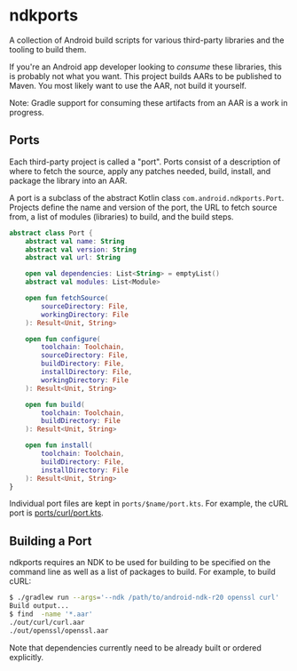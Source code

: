 # ndkports

A collection of Android build scripts for various third-party libraries and the
tooling to build them.

If you're an Android app developer looking to *consume* these libraries, this is
probably not what you want. This project builds AARs to be published to Maven.
You most likely want to use the AAR, not build it yourself.

Note: Gradle support for consuming these artifacts from an AAR is a work in
progress.

## Ports

Each third-party project is called a "port". Ports consist of a description of
where to fetch the source, apply any patches needed, build, install, and package
the library into an AAR.

A port is a subclass of the abstract Kotlin class `com.android.ndkports.Port`.
Projects define the name and version of the port, the URL to fetch source from,
a list of modules (libraries) to build, and the build steps.

```kotlin
abstract class Port {
    abstract val name: String
    abstract val version: String
    abstract val url: String

    open val dependencies: List<String> = emptyList()
    abstract val modules: List<Module>

    open fun fetchSource(
        sourceDirectory: File,
        workingDirectory: File
    ): Result<Unit, String>

    open fun configure(
        toolchain: Toolchain,
        sourceDirectory: File,
        buildDirectory: File,
        installDirectory: File,
        workingDirectory: File
    ): Result<Unit, String>

    open fun build(
        toolchain: Toolchain,
        buildDirectory: File
    ): Result<Unit, String>

    open fun install(
        toolchain: Toolchain,
        buildDirectory: File,
        installDirectory: File
    ): Result<Unit, String>
}
```

Individual port files are kept in `ports/$name/port.kts`. For example, the cURL
port is [ports/curl/port.kts](ports/curl/port.kts).

## Building a Port

ndkports requires an NDK to be used for building to be specified on the command
line as well as a list of packages to build. For example, to build cURL:

```bash
$ ./gradlew run --args='--ndk /path/to/android-ndk-r20 openssl curl'
Build output...
$ find  -name '*.aar'
./out/curl/curl.aar
./out/openssl/openssl.aar
```

Note that dependencies currently need to be already built or ordered explicitly.
